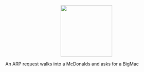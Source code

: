 <p align="center"> <img src="[https://octodex.github.com/images/nyantocat.gif](https://www.google.com/url?sa=i&url=https%3A%2F%2Fgiphy.com%2Fexplore%2Fdisco-pigs&psig=AOvVaw2Y6lYT1H1jyfl--XsS5e-7&ust=1690891297846000&source=images&cd=vfe&opi=89978449&ved=0CA0QjRxqFwoTCMjk5o3zuIADFQAAAAAdAAAAABAa)https://www.google.com/url?sa=i&url=https%3A%2F%2Fgiphy.com%2Fexplore%2Fdisco-pigs&psig=AOvVaw2Y6lYT1H1jyfl--XsS5e-7&ust=1690891297846000&source=images&cd=vfe&opi=89978449&ved=0CA0QjRxqFwoTCMjk5o3zuIADFQAAAAAdAAAAABAa" height="160px" width="160px"></p> 

An ARP request walks into a McDonalds and asks for a BigMac 
